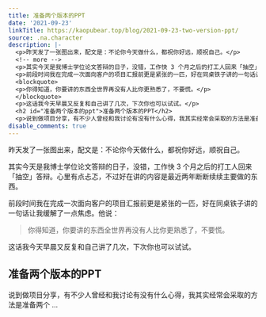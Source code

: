 ```yaml
---
title: 准备两个版本的PPT
date: '2021-09-23'
linkTitle: https://kaopubear.top/blog/2021-09-23-two-version-ppt/
source: .na.character
description: |-
  <p>昨天发了一张图出来，配文是：不论你今天做什么，都祝你好远，顺祝自己。</p>
  <!-- more -->
  <p>其实今天是我博士学位论文答辩的日子，没错，工作快 3 个月之后的打工人回来「抽空」答辩。心里有点忐忑，不过好在讲的内容是最近两年断断续续主要做的东西。</p>
  <p>前段时间我在完成一次面向客户的项目汇报前更是紧张的一匹，好在同桌铁子讲的一句话让我缓解了一点焦虑。他说：</p>
  <blockquote>
  <p>你得知道，你要讲的东西全世界再没有人比你更熟悉了，不要慌。</p>
  </blockquote>
  <p>这话我今天早晨又反复和自己讲了几次，下次你也可以试试。</p>
  <h2 id="准备两个版本的ppt">准备两个版本的PPT</h2>
  <p>说到做项目分享，有不少人曾经和我讨论有没有什么心得，我其实经常会采取的方法是准备两个 ...
disable_comments: true
---
```

<p>昨天发了一张图出来，配文是：不论你今天做什么，都祝你好远，顺祝自己。</p>
<!-- more -->
<p>其实今天是我博士学位论文答辩的日子，没错，工作快 3 个月之后的打工人回来「抽空」答辩。心里有点忐忑，不过好在讲的内容是最近两年断断续续主要做的东西。</p>
<p>前段时间我在完成一次面向客户的项目汇报前更是紧张的一匹，好在同桌铁子讲的一句话让我缓解了一点焦虑。他说：</p>
<blockquote>
<p>你得知道，你要讲的东西全世界再没有人比你更熟悉了，不要慌。</p>
</blockquote>
<p>这话我今天早晨又反复和自己讲了几次，下次你也可以试试。</p>
<h2 id="准备两个版本的ppt">准备两个版本的PPT</h2>
<p>说到做项目分享，有不少人曾经和我讨论有没有什么心得，我其实经常会采取的方法是准备两个 ...
